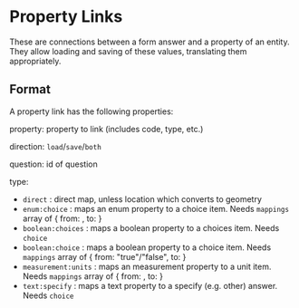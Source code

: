 # Property Links

These are connections between a form answer and a property of an entity. They allow loading and saving of these values, translating them appropriately.


## Format

A property link has the following properties:

property: property to link (includes code, type, etc.)

direction: `load`/`save`/`both`

question: id of question

type: 

* `direct` : direct map, unless location which converts to geometry
* `enum:choice` : maps an enum property to a choice item. Needs `mappings` array of { from: <enum code>, to: <choice id> }
* `boolean:choices` : maps a boolean property to a choices item. Needs `choice`
* `boolean:choice` : maps a boolean property to a choice item. Needs `mappings` array of { from: "true"/"false", to: <choice id> }
* `measurement:units` : maps an measurement property to a unit item. Needs `mappings` array of { from: <entity unit id>, to: <question units id> }
* `text:specify` : maps a text property to a specify (e.g. other) answer. Needs `choice`

